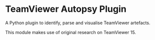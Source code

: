 # TeamViewer Autopsy Plugin
A Python plugin to identify, parse and visualise TeamViewer artefacts.

This module makes use of original research on TeamViewer 15.
